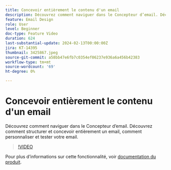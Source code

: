 ```yaml
---
title: Concevoir entièrement le contenu d'un email
description: Découvrez comment naviguer dans le Concepteur d’email. Découvrez comment structurer et concevoir entièrement un email, comment personnaliser et tester votre email.
feature: Email Design
role: User
level: Beginner
doc-type: Feature Video
duration: 624
last-substantial-update: 2024-02-13T00:00:00Z
jira: KT-14395
thumbnail: 3425867.jpeg
source-git-commit: a58bb47e6fb7c0354ef06237e936a6a456b42383
workflow-type: tm+mt
source-wordcount: '69'
ht-degree: 0%

---
```



# Concevoir entièrement le contenu d&#39;un email

Découvrez comment naviguer dans le Concepteur d’email. Découvrez comment structurer et concevoir entièrement un email, comment personnaliser et tester votre email.

>[!VIDEO](https://video.tv.adobe.com/v/3425867/?learn=on)

Pour plus d’informations sur cette fonctionnalité, voir [documentation du produit](https://experienceleague.adobe.com/docs/campaign-web/v8/msg/email/create-email.html?lang=en).


